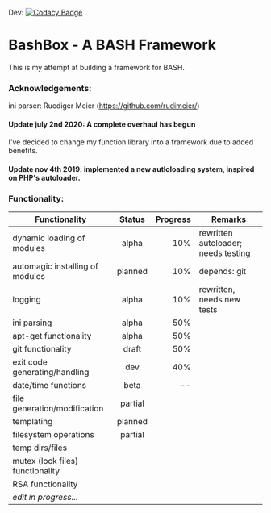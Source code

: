 Dev: [![Codacy Badge](https://app.codacy.com/project/badge/Grade/6ccdfa5c43424960a00ef5a16541a2e1)](https://www.codacy.com/manual/pegasus.ict/BashBox?utm_source=github.com&amp;utm_medium=referral&amp;utm_content=pegasusict/BashBox&amp;utm_campaign=Badge_Grade)

# BashBox - A BASH Framework
This is my attempt at building a framework for BASH.

### Acknowledgements:
ini parser: Ruediger Meier (https://github.com/rudimeier/)

#### Update july 2nd 2020: A complete overhaul has begun
I've decided to change my function library into a framework due to added benefits.

#### Update nov 4th 2019: implemented a new autloloading system, inspired on PHP's autoloader.

### Functionality:
| Functionality                    | Status | Progress | Remarks                               |
|----------------------------------|:------:|---------:|---------------------------------------|
| dynamic loading of modules       | alpha  |      10% | rewritten autoloader; needs testing   |
| automagic installing of modules  |planned |      10% | depends: git                          |
| logging                          | alpha  |      10% | rewritten, needs new tests            |
| ini parsing                      | alpha  |      50% |                                       |
| apt-get functionality            | alpha  |      50% |                                       |
| git functionality                | draft  |      50% |                                       |
| exit code generating/handling    |  dev   |      40% |                                       |
| date/time functions              |  beta  |       -- |                                       |
| file generation/modification     |partial |          |                                       |
| templating                       |planned |          |                                       |
| filesystem operations            |partial |          |                                       |
| temp dirs/files                  |        |          |                                       |
| mutex (lock files) functionality |        |          |                                       |
| RSA functionality                |        |          |                                       |
| *edit in progress...*                                                                        |
 
